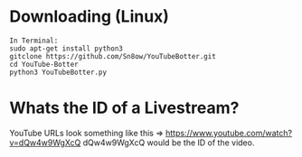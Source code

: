 # Downloading (Linux)
```
In Terminal:
sudo apt-get install python3
gitclone https://github.com/Sn8ow/YouTubeBotter.git
cd YouTube-Botter
python3 YouTubeBotter.py
```
# Whats the ID of a Livestream?
YouTube URLs look something like this => https://www.youtube.com/watch?v=dQw4w9WgXcQ 
dQw4w9WgXcQ would be the ID of the video.

